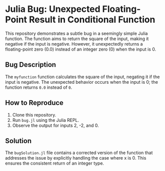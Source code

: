 # Julia Bug: Unexpected Floating-Point Result in Conditional Function

This repository demonstrates a subtle bug in a seemingly simple Julia function. The function aims to return the square of the input, making it negative if the input is negative. However, it unexpectedly returns a floating-point zero (0.0) instead of an integer zero (0) when the input is 0.

## Bug Description
The `myfunction` function calculates the square of the input, negating it if the input is negative.  The unexpected behavior occurs when the input is 0; the function returns `0.0` instead of `0`.

## How to Reproduce
1.  Clone this repository.
2.  Run `bug.jl` using the Julia REPL.
3.  Observe the output for inputs 2, -2, and 0.

## Solution
The `bugSolution.jl` file contains a corrected version of the function that addresses the issue by explicitly handling the case where x is 0. This ensures the consistent return of an integer type.